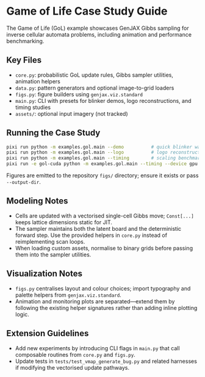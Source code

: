 # Game of Life Case Study Guide

The Game of Life (GoL) example showcases GenJAX Gibbs sampling for inverse cellular automata problems, including animation and performance benchmarking.

## Key Files
- `core.py`: probabilistic GoL update rules, Gibbs sampler utilities, animation helpers
- `data.py`: pattern generators and optional image-to-grid loaders
- `figs.py`: figure builders using `genjax.viz.standard`
- `main.py`: CLI with presets for blinker demos, logo reconstructions, and timing studies
- `assets/`: optional input imagery (not tracked)

## Running the Case Study
```bash
pixi run python -m examples.gol.main --demo          # quick blinker walkthrough
pixi run python -m examples.gol.main --logo          # logo reconstruction figures
pixi run python -m examples.gol.main --timing        # scaling benchmarks
pixi run -e gol-cuda python -m examples.gol.main --timing --device gpu
```

Figures are emitted to the repository `figs/` directory; ensure it exists or pass `--output-dir`.

## Modeling Notes
- Cells are updated with a vectorised single-cell Gibbs move; `Const[...]` keeps lattice dimensions static for JIT.
- The sampler maintains both the latent board and the deterministic forward step. Use the provided helpers in `core.py` instead of reimplementing scan loops.
- When loading custom assets, normalise to binary grids before passing them into the sampler utilities.

## Visualization Notes
- `figs.py` centralises layout and colour choices; import typography and palette helpers from `genjax.viz.standard`.
- Animation and monitoring plots are separated—extend them by following the existing helper signatures rather than adding inline plotting logic.

## Extension Guidelines
- Add new experiments by introducing CLI flags in `main.py` that call composable routines from `core.py` and `figs.py`.
- Update tests in `tests/test_vmap_generate_bug.py` and related harnesses if modifying the vectorised update pathways.
